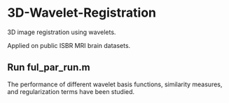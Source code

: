 # 3D-Wavelet-Registration
3D image registration using wavelets.

Applied on public ISBR MRI brain datasets.

## Run ful_par_run.m

The performance of different wavelet basis functions, similarity measures, and regularization terms have been studied.
